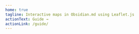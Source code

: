 ```yaml
---
home: true
tagline: Interactive maps in Obsidian.md using Leaflet.js
actionText: Guide →
actionLink: /guide/
---
```


